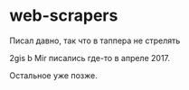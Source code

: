 # web-scrapers
Писал давно, так что в таппера не стрелять

2gis b Mir писались где-то в апреле 2017.

Остальное уже позже.
